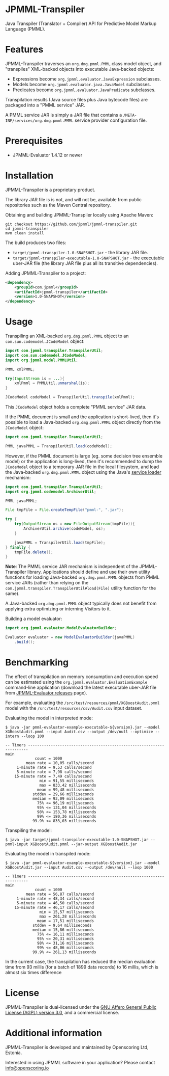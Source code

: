 JPMML-Transpiler
================

Java Transpiler (Translator + Compiler) API for Predictive Model Markup Language (PMML).

# Features #

JPMML-Transpiler traverses an `org.dmg.pmml.PMML` class model object, and "transpiles" XML-backed objects into executable Java-backed objects:

* Expressions become `org.jpmml.evaluator.JavaExpression` subclasses.
* Models become `org.jpmml.evaluator.java.JavaModel` subclasses.
* Predicates become `org.jpmml.evaluator.JavaPredicate` subclasses.

Transpilation results (Java source files plus Java bytecode files) are packaged into a "PMML service" JAR.

A PMML service JAR is simply a JAR file that contains a `/META-INF/services/org.dmg.pmml.PMML` service provider configuration file.

# Prerequisites #

* JPMML-Evaluator 1.4.12 or newer

# Installation #

JPMML-Transpiler is a proprietary product.

The library JAR file is is not, and will not be, available from public repositories such as the Maven Central repository.

Obtaining and building JPMML-Transpiler locally using Apache Maven:

```
git checkout https://github.com/jpmml/jpmml-transpiler.git
cd jpmml-transpiler
mvn clean install
```

The build produces two files:

* `target/jpmml-transpiler-1.0-SNAPSHOT.jar` - the library JAR file.
* `target/jpmml-transpiler-executable-1.0-SNAPSHOT.jar` - the executable uber-JAR file (the library JAR file plus all its transitive dependencies).

Adding JPMML-Transpiler to a project:

```xml
<dependency>
	<groupId>com.jpmml</groupId>
	<artifactId>jpmml-transpiler</artifactId>
	<version>1.0-SNAPSHOT</version>
</dependency>
```

# Usage #

Transpiling an XML-backed `org.dmg.pmml.PMML` object to an `com.sun.codemodel.JCodeModel` object:

```java
import com.jpmml.transpiler.TranspilerUtil;
import com.sun.codemodel.JCodeModel;
import org.jpmml.model.PMMLUtil;

PMML xmlPMML;

try(InputStream is = ...){
	xmlPmml = PMMLUtil.unmarshal(is);
}

JCodeModel codeModel = TranspilerUtil.transpile(xmlPmml);
```

This `JCodeModel` object holds a complete "PMML service" JAR data.

If the PMML document is small and the application is short-lived, then it's possible to load a Java-backed `org.dmg.pmml.PMML` object directly from the `JCodeModel` object:

```java
import com.jpmml.transpiler.TranspilerUtil;

PMML javaPMML = TranspilerUtil.load(codeModel);
```

However, if the PMML document is large (eg. some decision tree ensemble model) or the application is long-lived, then it's recommended to dump the `JCodeModel` object to a temporary JAR file in the local filesystem, and load the Java-backed `org.dmg.pmml.PMML` object using the Java's [service loader](https://docs.oracle.com/javase/8/docs/api/java/util/ServiceLoader.html) mechanism:

```java
import com.jpmml.transpiler.TranspilerUtil;
import org.jpmml.codemodel.ArchiverUtil;

PMML javaPMML;

File tmpFile = File.createTempFile("pmml-", ".jar");

try {
	try(OutputStream os = new FileOutputStream(tmpFile)){
		ArchiverUtil.archive(codeModel, os);
	}

	javaPMML = TranspilerUtil.load(tmpFile);
} finally {
	tmpFile.delete();
}
```

**Note**: The PMML service JAR mechanism is independent of the JPMML-Transpiler library.
Applications should define and use their own utility functions for loading Java-backed `org.dmg.pmml.PMML` objects from PMML service JARs (rather than relying on the `com.jpmml.transpiler.TranspilerUtil#load(File)` utility function for the same).

A Java-backed `org.dmg.pmml.PMML` object typically does not benefit from applying extra optimizing or interning Visitors to it.

Building a model evaluator:

```java
import org.jpmml.evaluator.ModelEvaluatorBuilder;

Evaluator evaluator = new ModelEvaluatorBuilder(javaPMML)
	.build();
```

# Benchmarking #

The effect of transpilation on memory consumption and execution speed can be estimated using the `org.jpmml.evaluator.EvaluationExample` command-line application (download the latest executable uber-JAR file from [JPMML-Evaluator releases](https://github.com/jpmml/jpmml-evaluator/releases) page).

For example, evaluating the `/src/test/resources/pmml/XGBoostAudit.pmml` model with the `/src/test/resources/csv/Audit.csv` input dataset.

Evaluating the model in interpreted mode:

```
$ java -jar pmml-evaluator-example-executable-${version}.jar --model XGBoostAudit.pmml --input Audit.csv --output /dev/null --optimize --intern --loop 100

-- Timers ----------------------------------------------------------------------
main
             count = 1000
         mean rate = 10,05 calls/second
     1-minute rate = 9,53 calls/second
     5-minute rate = 7,98 calls/second
    15-minute rate = 7,49 calls/second
               min = 91,55 milliseconds
               max = 833,42 milliseconds
              mean = 99,48 milliseconds
            stddev = 29,66 milliseconds
            median = 93,09 milliseconds
              75% <= 96,19 milliseconds
              95% <= 131,04 milliseconds
              98% <= 153,78 milliseconds
              99% <= 180,36 milliseconds
            99.9% <= 833,03 milliseconds
```

Transpiling the model:

```
$ java -jar target/jpmml-transpiler-executable-1.0-SNAPSHOT.jar --pmml-input XGBoostAudit.pmml --jar-output XGBoostAudit.jar
```

Evaluating the model in transpiled mode:

```
$ java -jar pmml-evaluator-example-executable-${version}.jar --model XGBoostAudit.jar --input Audit.csv --output /dev/null --loop 1000

-- Timers ----------------------------------------------------------------------
main
             count = 1000
         mean rate = 56,87 calls/second
     1-minute rate = 48,34 calls/second
     5-minute rate = 46,50 calls/second
    15-minute rate = 46,17 calls/second
               min = 15,57 milliseconds
               max = 261,28 milliseconds
              mean = 17,51 milliseconds
            stddev = 9,64 milliseconds
            median = 15,86 milliseconds
              75% <= 16,11 milliseconds
              95% <= 20,31 milliseconds
              98% <= 31,16 milliseconds
              99% <= 48,06 milliseconds
            99.9% <= 261,13 milliseconds
```

In the current case, the transpilation has reduced the median evaluation time from 93 millis (for a batch of 1899 data records) to 16 millis, which is almost six times difference

# License #

JPMML-Transpiler is dual-licensed under the [GNU Affero General Public License (AGPL) version 3.0](https://www.gnu.org/licenses/agpl-3.0.html), and a commercial license.

# Additional information #

JPMML-Transpiler is developed and maintained by Openscoring Ltd, Estonia.

Interested in using JPMML software in your application? Please contact [info@openscoring.io](mailto:info@openscoring.io)